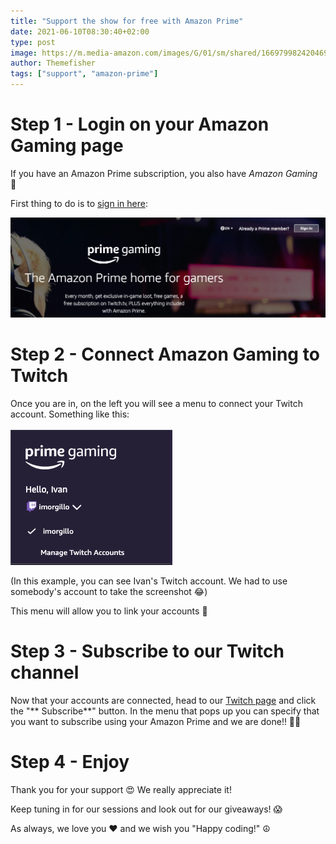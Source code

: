 ```yaml
---
title: "Support the show for free with Amazon Prime"
date: 2021-06-10T08:30:40+02:00
type: post
image: https://m.media-amazon.com/images/G/01/sm/shared/166979982420469/social_image._CB409110150_.jpg
author: Themefisher
tags: ["support", "amazon-prime"]
---
```


# Step 1 - Login on your Amazon Gaming page

If you have an Amazon Prime subscription, you also have *Amazon Gaming* 🎊

First thing to do is to [sign in here](http://bit.ly/cwi-prime):

![](/images/blog/amazon_1.png)

# Step 2 - Connect Amazon Gaming to Twitch

Once you are in, on the left you will see a menu to connect your Twitch account. Something like this:

![](/images/blog/amazon_2.png)

(In this example, you can see Ivan's Twitch account. We had to use somebody's account to take the screenshot 😂)

This menu will allow you to link your accounts 💪

# Step 3 - Subscribe to our Twitch channel

Now that your accounts are connected, head to our [Twitch page](https://twitch.codewiththeitalians.it) and click the "**
Subscribe**" button. In the menu that pops up you can specify that you want to subscribe using your Amazon Prime and we
are done!! 🎊💪

# Step 4 - Enjoy

Thank you for your support 😍 We really appreciate it!

Keep tuning in for our sessions and look out for our giveaways! 😱

As always, we love you ❤️ and we wish you "Happy coding!" ☮️